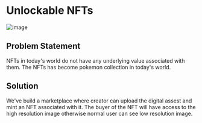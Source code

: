 # Unlockable NFTs
![image](https://user-images.githubusercontent.com/73986272/200154157-55258926-4ef5-4955-ab04-9661ef5e489b.png)

## Problem Statement
NFTs in today's world do not have any underlying value associated with them. The NFTs has become pokemon collection in today's world.

## Solution
We've build a marketplace where creator can upload the digital assest and mint an NFT associated with it.
The buyer of the NFT will have access to the high resolution image otherwise normal user can see low resolution image.
